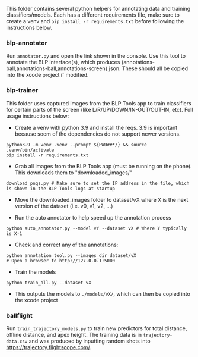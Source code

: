 
This folder contains several python helpers for annotating data and training classifiers/models. Each has a different requirements file, make sure to create a venv and `pip install -r requirements.txt` before following the instructions below.

### blp-annotator
Run `annotator.py` and open the link shown in the console. Use this tool to annotate the BLP interface(s), which produces {annotations-ball,annotations-ball,annotations-screen}.json. These should all be copied into the xcode project if modified.


### blp-trainer
This folder uses captured images from the BLP Tools app to train classifiers for certain parts of the screen (like L/R/UP/DOWN/IN-OUT/OUT-IN, etc). Full usage instructions below:

- Create a venv with python 3.9 and install the reqs. 3.9 is important because soem of the dependencies do not support newer versions.
```
python3.9 -m venv .venv --prompt ${PWD##*/} && source .venv/bin/activate
pip install -r requirements.txt
```

- Grab all images from the BLP Tools app (must be running on the phone). This downloads them to "downloaded_images/"
```
download_pngs.py # Make sure to set the IP address in the file, which is shown in the BLP Tools logs at startup
```

- Move the downloaded_images folder to dataset/vX where X is the next version of the dataset (i.e. v0, v1, v2, ...)

- Run the auto annotator to help speed up the annotation process
```
python auto_annotator.py --model vY --dataset vX # Where Y typically is X-1
```

- Check and correct any of the annotations:
```
python annotation_tool.py --images_dir dataset/vX
# Open a browser to http://127.0.0.1:5000
```

- Train the models
```
python train_all.py --dataset vX
```

- This outputs the models to `./models/vX/`, which can then be copied into the xcode project

### ballflight
Run `train_trajectory_models.py` to train new predictors for total distance, offline distance, and apex height. The training data is in `trajectory-data.csv` and was produced by inputting random shots into https://trajectory.flightscope.com/.